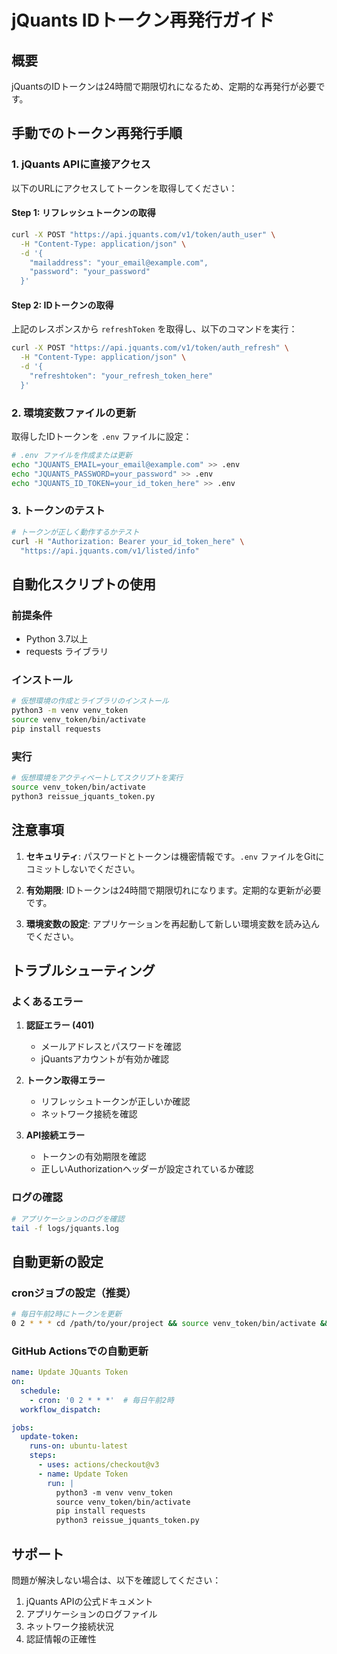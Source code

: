 # jQuants IDトークン再発行ガイド

## 概要
jQuantsのIDトークンは24時間で期限切れになるため、定期的な再発行が必要です。

## 手動でのトークン再発行手順

### 1. jQuants APIに直接アクセス

以下のURLにアクセスしてトークンを取得してください：

#### Step 1: リフレッシュトークンの取得
```bash
curl -X POST "https://api.jquants.com/v1/token/auth_user" \
  -H "Content-Type: application/json" \
  -d '{
    "mailaddress": "your_email@example.com",
    "password": "your_password"
  }'
```

#### Step 2: IDトークンの取得
上記のレスポンスから `refreshToken` を取得し、以下のコマンドを実行：

```bash
curl -X POST "https://api.jquants.com/v1/token/auth_refresh" \
  -H "Content-Type: application/json" \
  -d '{
    "refreshtoken": "your_refresh_token_here"
  }'
```

### 2. 環境変数ファイルの更新

取得したIDトークンを `.env` ファイルに設定：

```bash
# .env ファイルを作成または更新
echo "JQUANTS_EMAIL=your_email@example.com" >> .env
echo "JQUANTS_PASSWORD=your_password" >> .env
echo "JQUANTS_ID_TOKEN=your_id_token_here" >> .env
```

### 3. トークンのテスト

```bash
# トークンが正しく動作するかテスト
curl -H "Authorization: Bearer your_id_token_here" \
  "https://api.jquants.com/v1/listed/info"
```

## 自動化スクリプトの使用

### 前提条件
- Python 3.7以上
- requests ライブラリ

### インストール
```bash
# 仮想環境の作成とライブラリのインストール
python3 -m venv venv_token
source venv_token/bin/activate
pip install requests
```

### 実行
```bash
# 仮想環境をアクティベートしてスクリプトを実行
source venv_token/bin/activate
python3 reissue_jquants_token.py
```

## 注意事項

1. **セキュリティ**: パスワードとトークンは機密情報です。`.env` ファイルをGitにコミットしないでください。

2. **有効期限**: IDトークンは24時間で期限切れになります。定期的な更新が必要です。

3. **環境変数の設定**: アプリケーションを再起動して新しい環境変数を読み込んでください。

## トラブルシューティング

### よくあるエラー

1. **認証エラー (401)**
   - メールアドレスとパスワードを確認
   - jQuantsアカウントが有効か確認

2. **トークン取得エラー**
   - リフレッシュトークンが正しいか確認
   - ネットワーク接続を確認

3. **API接続エラー**
   - トークンの有効期限を確認
   - 正しいAuthorizationヘッダーが設定されているか確認

### ログの確認
```bash
# アプリケーションのログを確認
tail -f logs/jquants.log
```

## 自動更新の設定

### cronジョブの設定（推奨）
```bash
# 毎日午前2時にトークンを更新
0 2 * * * cd /path/to/your/project && source venv_token/bin/activate && python3 reissue_jquants_token.py
```

### GitHub Actionsでの自動更新
```yaml
name: Update JQuants Token
on:
  schedule:
    - cron: '0 2 * * *'  # 毎日午前2時
  workflow_dispatch:

jobs:
  update-token:
    runs-on: ubuntu-latest
    steps:
      - uses: actions/checkout@v3
      - name: Update Token
        run: |
          python3 -m venv venv_token
          source venv_token/bin/activate
          pip install requests
          python3 reissue_jquants_token.py
```

## サポート

問題が解決しない場合は、以下を確認してください：

1. jQuants APIの公式ドキュメント
2. アプリケーションのログファイル
3. ネットワーク接続状況
4. 認証情報の正確性
